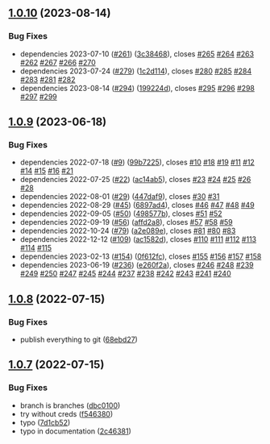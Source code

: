 ## [1.0.10](https://github.com/bodinsamuel/renovate-automatic-branch/compare/v1.0.9...v1.0.10) (2023-08-14)


### Bug Fixes

* dependencies 2023-07-10 ([#261](https://github.com/bodinsamuel/renovate-automatic-branch/issues/261)) ([3c38468](https://github.com/bodinsamuel/renovate-automatic-branch/commit/3c38468b716d78108d8a6d6c71ebfcc1cc84301d)), closes [#265](https://github.com/bodinsamuel/renovate-automatic-branch/issues/265) [#264](https://github.com/bodinsamuel/renovate-automatic-branch/issues/264) [#263](https://github.com/bodinsamuel/renovate-automatic-branch/issues/263) [#262](https://github.com/bodinsamuel/renovate-automatic-branch/issues/262) [#267](https://github.com/bodinsamuel/renovate-automatic-branch/issues/267) [#266](https://github.com/bodinsamuel/renovate-automatic-branch/issues/266) [#270](https://github.com/bodinsamuel/renovate-automatic-branch/issues/270)
* dependencies 2023-07-24 ([#279](https://github.com/bodinsamuel/renovate-automatic-branch/issues/279)) ([1c2d114](https://github.com/bodinsamuel/renovate-automatic-branch/commit/1c2d114cb8f59908c8e88cac0c54194a4727ca69)), closes [#280](https://github.com/bodinsamuel/renovate-automatic-branch/issues/280) [#285](https://github.com/bodinsamuel/renovate-automatic-branch/issues/285) [#284](https://github.com/bodinsamuel/renovate-automatic-branch/issues/284) [#283](https://github.com/bodinsamuel/renovate-automatic-branch/issues/283) [#281](https://github.com/bodinsamuel/renovate-automatic-branch/issues/281) [#282](https://github.com/bodinsamuel/renovate-automatic-branch/issues/282)
* dependencies 2023-08-14 ([#294](https://github.com/bodinsamuel/renovate-automatic-branch/issues/294)) ([199224d](https://github.com/bodinsamuel/renovate-automatic-branch/commit/199224decf0ff75f0536c0876c1c1c4e60f74caa)), closes [#295](https://github.com/bodinsamuel/renovate-automatic-branch/issues/295) [#296](https://github.com/bodinsamuel/renovate-automatic-branch/issues/296) [#298](https://github.com/bodinsamuel/renovate-automatic-branch/issues/298) [#297](https://github.com/bodinsamuel/renovate-automatic-branch/issues/297) [#299](https://github.com/bodinsamuel/renovate-automatic-branch/issues/299)

## [1.0.9](https://github.com/bodinsamuel/renovate-automatic-branch/compare/v1.0.8...v1.0.9) (2023-06-18)


### Bug Fixes

* dependencies 2022-07-18 ([#9](https://github.com/bodinsamuel/renovate-automatic-branch/issues/9)) ([99b7225](https://github.com/bodinsamuel/renovate-automatic-branch/commit/99b72254f4f0de5af7f5a6a61396fc08b85172a5)), closes [#10](https://github.com/bodinsamuel/renovate-automatic-branch/issues/10) [#18](https://github.com/bodinsamuel/renovate-automatic-branch/issues/18) [#19](https://github.com/bodinsamuel/renovate-automatic-branch/issues/19) [#11](https://github.com/bodinsamuel/renovate-automatic-branch/issues/11) [#12](https://github.com/bodinsamuel/renovate-automatic-branch/issues/12) [#14](https://github.com/bodinsamuel/renovate-automatic-branch/issues/14) [#15](https://github.com/bodinsamuel/renovate-automatic-branch/issues/15) [#16](https://github.com/bodinsamuel/renovate-automatic-branch/issues/16) [#21](https://github.com/bodinsamuel/renovate-automatic-branch/issues/21)
* dependencies 2022-07-25 ([#22](https://github.com/bodinsamuel/renovate-automatic-branch/issues/22)) ([ac14ab5](https://github.com/bodinsamuel/renovate-automatic-branch/commit/ac14ab5bab9b87f40ee432882cc5aa10f100e246)), closes [#23](https://github.com/bodinsamuel/renovate-automatic-branch/issues/23) [#24](https://github.com/bodinsamuel/renovate-automatic-branch/issues/24) [#25](https://github.com/bodinsamuel/renovate-automatic-branch/issues/25) [#26](https://github.com/bodinsamuel/renovate-automatic-branch/issues/26) [#28](https://github.com/bodinsamuel/renovate-automatic-branch/issues/28)
* dependencies 2022-08-01 ([#29](https://github.com/bodinsamuel/renovate-automatic-branch/issues/29)) ([447daf9](https://github.com/bodinsamuel/renovate-automatic-branch/commit/447daf9061516978cad9cd5f2346a1725fa8d5f6)), closes [#30](https://github.com/bodinsamuel/renovate-automatic-branch/issues/30) [#31](https://github.com/bodinsamuel/renovate-automatic-branch/issues/31)
* dependencies 2022-08-29 ([#45](https://github.com/bodinsamuel/renovate-automatic-branch/issues/45)) ([6897ad4](https://github.com/bodinsamuel/renovate-automatic-branch/commit/6897ad484e53d1b9729c0e5186936bfea4fbf21c)), closes [#46](https://github.com/bodinsamuel/renovate-automatic-branch/issues/46) [#47](https://github.com/bodinsamuel/renovate-automatic-branch/issues/47) [#48](https://github.com/bodinsamuel/renovate-automatic-branch/issues/48) [#49](https://github.com/bodinsamuel/renovate-automatic-branch/issues/49)
* dependencies 2022-09-05 ([#50](https://github.com/bodinsamuel/renovate-automatic-branch/issues/50)) ([498577b](https://github.com/bodinsamuel/renovate-automatic-branch/commit/498577b97f5b3c4eabd0bc7fe7fa809daa817d67)), closes [#51](https://github.com/bodinsamuel/renovate-automatic-branch/issues/51) [#52](https://github.com/bodinsamuel/renovate-automatic-branch/issues/52)
* dependencies 2022-09-19 ([#56](https://github.com/bodinsamuel/renovate-automatic-branch/issues/56)) ([affd2a8](https://github.com/bodinsamuel/renovate-automatic-branch/commit/affd2a81bf2ac5056f3fbbf507e51e1bead8ce53)), closes [#57](https://github.com/bodinsamuel/renovate-automatic-branch/issues/57) [#58](https://github.com/bodinsamuel/renovate-automatic-branch/issues/58) [#59](https://github.com/bodinsamuel/renovate-automatic-branch/issues/59)
* dependencies 2022-10-24 ([#79](https://github.com/bodinsamuel/renovate-automatic-branch/issues/79)) ([a2e089e](https://github.com/bodinsamuel/renovate-automatic-branch/commit/a2e089e0c9be2249913df72b6f14206285458cc4)), closes [#81](https://github.com/bodinsamuel/renovate-automatic-branch/issues/81) [#80](https://github.com/bodinsamuel/renovate-automatic-branch/issues/80) [#83](https://github.com/bodinsamuel/renovate-automatic-branch/issues/83)
* dependencies 2022-12-12 ([#109](https://github.com/bodinsamuel/renovate-automatic-branch/issues/109)) ([ac1582d](https://github.com/bodinsamuel/renovate-automatic-branch/commit/ac1582d2d80e239d975af99360231a5f33cb6bc0)), closes [#110](https://github.com/bodinsamuel/renovate-automatic-branch/issues/110) [#111](https://github.com/bodinsamuel/renovate-automatic-branch/issues/111) [#112](https://github.com/bodinsamuel/renovate-automatic-branch/issues/112) [#113](https://github.com/bodinsamuel/renovate-automatic-branch/issues/113) [#114](https://github.com/bodinsamuel/renovate-automatic-branch/issues/114) [#115](https://github.com/bodinsamuel/renovate-automatic-branch/issues/115)
* dependencies 2023-02-13 ([#154](https://github.com/bodinsamuel/renovate-automatic-branch/issues/154)) ([0f612fc](https://github.com/bodinsamuel/renovate-automatic-branch/commit/0f612fc44a93f96020f8aa8488309aca3c15b102)), closes [#155](https://github.com/bodinsamuel/renovate-automatic-branch/issues/155) [#156](https://github.com/bodinsamuel/renovate-automatic-branch/issues/156) [#157](https://github.com/bodinsamuel/renovate-automatic-branch/issues/157) [#158](https://github.com/bodinsamuel/renovate-automatic-branch/issues/158)
* dependencies 2023-06-19 ([#236](https://github.com/bodinsamuel/renovate-automatic-branch/issues/236)) ([e260f2a](https://github.com/bodinsamuel/renovate-automatic-branch/commit/e260f2a426c23558fbe9fbf1194df6bf02623aae)), closes [#246](https://github.com/bodinsamuel/renovate-automatic-branch/issues/246) [#248](https://github.com/bodinsamuel/renovate-automatic-branch/issues/248) [#239](https://github.com/bodinsamuel/renovate-automatic-branch/issues/239) [#249](https://github.com/bodinsamuel/renovate-automatic-branch/issues/249) [#250](https://github.com/bodinsamuel/renovate-automatic-branch/issues/250) [#247](https://github.com/bodinsamuel/renovate-automatic-branch/issues/247) [#245](https://github.com/bodinsamuel/renovate-automatic-branch/issues/245) [#244](https://github.com/bodinsamuel/renovate-automatic-branch/issues/244) [#237](https://github.com/bodinsamuel/renovate-automatic-branch/issues/237) [#238](https://github.com/bodinsamuel/renovate-automatic-branch/issues/238) [#242](https://github.com/bodinsamuel/renovate-automatic-branch/issues/242) [#243](https://github.com/bodinsamuel/renovate-automatic-branch/issues/243) [#241](https://github.com/bodinsamuel/renovate-automatic-branch/issues/241) [#240](https://github.com/bodinsamuel/renovate-automatic-branch/issues/240)

## [1.0.8](https://github.com/bodinsamuel/renovate-automatic-branch/compare/v1.0.7...v1.0.8) (2022-07-15)


### Bug Fixes

* publish everything to git ([68ebd27](https://github.com/bodinsamuel/renovate-automatic-branch/commit/68ebd276233c0e8273223d1432a1eaf9ce2a0a49))

## [1.0.7](https://github.com/bodinsamuel/renovate-automatic-branch/compare/v1.0.6...v1.0.7) (2022-07-15)


### Bug Fixes

* branch is branches ([dbc0100](https://github.com/bodinsamuel/renovate-automatic-branch/commit/dbc0100fbe73ca65f07d3c42bd238692de485bc7))
* try without creds ([f546380](https://github.com/bodinsamuel/renovate-automatic-branch/commit/f546380729a666b03af78048e4d168cc9b1bc157))
* typo ([7d1cb52](https://github.com/bodinsamuel/renovate-automatic-branch/commit/7d1cb523247596083c007921793c9d928a21a3e3))
* typo in documentation ([2c46381](https://github.com/bodinsamuel/renovate-automatic-branch/commit/2c4638128a4c9750700b427ab9d072e586e6625f))
